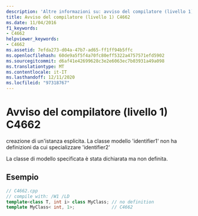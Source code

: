 ```yaml
---
description: 'Altre informazioni su: avviso del compilatore (livello 1) C4662'
title: Avviso del compilatore (livello 1) C4662
ms.date: 11/04/2016
f1_keywords:
- C4662
helpviewer_keywords:
- C4662
ms.assetid: 7efda273-d04a-47b7-ad65-ff1ff94b5ffc
ms.openlocfilehash: 60de9a5f5f4a70fc80eff5322a4757571efd5902
ms.sourcegitcommit: d6af41e42699628c3e2e6063ec7b03931a49a098
ms.translationtype: MT
ms.contentlocale: it-IT
ms.lasthandoff: 12/11/2020
ms.locfileid: "97318767"
---
```

# <a name="compiler-warning-level-1-c4662"></a>Avviso del compilatore (livello 1) C4662

creazione di un'istanza esplicita. La classe modello 'identifier1' non ha definizioni da cui specializzare 'identifier2'

La classe di modello specificata è stata dichiarata ma non definita.

## <a name="example"></a>Esempio

```cpp
// C4662.cpp
// compile with: /W1 /LD
template<class T, int i> class MyClass; // no definition
template MyClass< int, 1>;              // C4662
```
